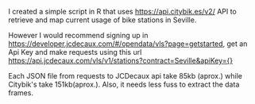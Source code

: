 I created a simple script in R that uses https://api.citybik.es/v2/ API to retrieve and map current usage of bike stations in Seville.

However I would recommend signing up in https://developer.jcdecaux.com/#/opendata/vls?page=getstarted, get an Api Key and make requests using this url https://api.jcdecaux.com/vls/v1/stations?contract=Seville&apiKey={}

Each JSON file from requests to JCDecaux api take 85kb (aprox.) while Citybik's take 151kb(aprox.). Also, it needs less fuss to extract the data frames. 
